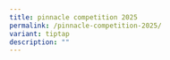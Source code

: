 ```yaml
---
title: pinnacle competition 2025
permalink: /pinnacle-competition-2025/
variant: tiptap
description: ""
---
```

